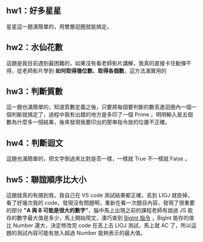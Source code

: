 ## hw1：好多星星

星星這一題滿簡單的，用雙層迴圈就能搞定。

## hw2：水仙花數

這題是我目前遇到最困難的，如果沒有看老師影片講解，我真的直接卡住動彈不得，從老師影片學到 **如何取得幾位數、取得各個數**，這方法滿實用的

## hw3：判斷質數

這一題也滿簡單的，知道質數定義之後，只要將每個要判斷的數丟進迴圈內一個一個判斷就搞定了，過程中我有出錯的地方是多印了一個 Prime ，明明輸入是五個數為什麼多一個結果，後來發現我要印出的那串指令放的位置不正確。

## hw4：判斷迴文

這題也滿簡單的，把文字倒過來比對是否一樣，一樣就 True 不一樣就 False 。

## hw5：聯誼順序比大小

這題就真的有搞到我，我自己在 VS code 測試結果都正確，丟到 LIOJ 就掛掉，看了好幾次我的 code，發現沒有問題啊，重新在看一次題目內容，發現了很重要的部分 **"A 與 B 可能是很大的數字"**，腦中馬上出現之前的課程老師有說過 JS 能存的數字最大值是多少，馬上開始爬文，湊巧查到 [BigInt 指令](https://developer.mozilla.org/zh-TW/docs/Web/JavaScript/Reference/Global_Objects/BigInt) ，BigInt 能存的值比 Number 還大，決定修改完 code 在丟上去 LIOJ 測試，馬上就 AC 了，所以這題的測試內容可能有放入超過 Number 能夠表示的最大值。
